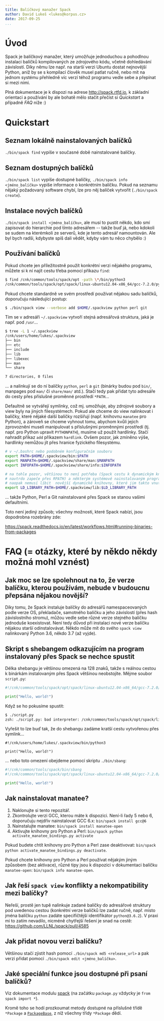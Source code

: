 ```yaml
---
title: Balíčkový manažer Spack
author: David Lukeš <lukes@korpus.cz>
date: 2017-09-25
...
```


# Úvod

Spack je balíčkový manažer, který umožňuje jednoduchou a pohodlnou instalaci
balíčků kompilovaných ze zdrojového kódu, včetně dohledávání závislostí. Díky
němu lze např. na starší verzi Ubuntu dostat nejnovější Python, aniž by se s
kompilací člověk musel patlat ručně, nebo mít na jednom systému přehledně víc
verzí téhož programu vedle sebe a přepínat si mezi nimi.

Plná dokumentace je k dispozi na adrese <http://spack.rtfd.io>, k základní
orientaci a používání by ale bohatě mělo stačit přečíst si *Quickstart* a
případně *FAQ* níže :)

# Quickstart

## Seznam lokálně nainstalovaných balíčků

`./bin/spack find` vypíše v současné době nainstalované balíčky.

## Seznam dostupných balíčků

`./bin/spack list` vypíše dostupné balíčky, `./bin/spack info <jméno_balíčku>`
vypíše informace o konkrétním balíčku. Pokud na seznamu nějaký požadovaný
software chybí, lze pro něj balíček vytvořit (`./bin/spack create`).

## Instalace nových balíčků

`./bin/spack install <jméno_balíčku>`, ale musí to pustit někdo, kdo smí
zapisovat do hierarchie pod tímto adresářem -- takže buď já, nebo kdokoli se
sudem na kterémkoli ze serverů, kde je tento adresář namountován. Ale byl bych
radši, kdybyste spíš dali vědět, kdyby vám tu něco chybělo :)

## Používání balíčků

Pokud chcete jen příležitostně použít konkrétní verzi nějakého programu, můžete
si k ní najít cestu třeba pomocí příkazu `find`:

```sh
$ find /cnk/common/tools/spack/opt -path \*/bin/python3
/cnk/common/tools/spack/opt/spack/linux-ubuntu12.04-x86_64/gcc-7.2.0/python-3.6.2-hzxqad2u2m74kzljgbrtx4s2j4ern3lw/bin/python3
```

Pokud chcete standardně ve svém prostředí používat nějakou sadu balíčků,
doporučuju následující postup:

```sh
$ ./bin/spack view --verbose add $HOME/.spackview python perl git
```

Tím se v adresáři `~/.spackview` vytvoří stejná adresářová struktura, jaká je
např. pod `/usr`...

```sh
$ tree -L 1 ~/.spackview
/cnk/users/home/lukes/.spackview
├── bin
├── etc
├── include
├── lib
├── libexec
├── man
└── share

7 directories, 0 files
```

... a nalinkují se do ní balíčky `python`, `perl` a `git` (binárky budou pod
`bin/`, manpages pod `man/` či `share/man/` atd.). Stačí tedy pak přidat tyto
adresáře do cesty přes příslušné proměnné prostředí `*PATH`...

Defaultně se vytvářejí symlinky, což mj. umožňuje, aby zdrojové soubory a view
byly na jiných filesystémech. Pokud ale chceme do view nalinkovat i balíčky,
které nějaké další balíčky rozšiřují (např. knihovnu `manatee` pro Python), a
zároveň se chceme vyhnout tomu, abychom kvůli jejich zprovoznění museli
manipulovat s příslušnými proměnnými prostředí (tj. např. pro Python upravit
`PYTHONPATH`), musíme už použít hardlinky. Stačí nahradit příkaz `add` příkazem
`hardlink`. Ovšem pozor, jak zmíněno výše, hardlinky nemůžou jít přes hranice
fyzického filesystému.

```sh
# v ~/.bashrc nebo podobném konfiguračním souboru
export PATH=$HOME/.spackview/bin:$PATH
export MANPATH=$HOME/.spackview/share/man:$MANPATH
export INFOPATH=$HOME/.spackview/share/info:$INFOPATH

# na tohle pozor, většinou to není potřeba (Spack cestu k dynamickým knihovnám
# navtrdo zapeče přes RPATH) a některým systémově nainstalovaným programům se
# naopak nemusí líbit  novější dynamické knihovny, které jim takto vnutíte
export LD_LIBRARY_PATH=$HOME/.spackview/lib:$LD_LIBRARY_PATH
```

... takže Python, Perl a Git nainstalované přes Spack se stanou vašimi
defaultními.

Toto není jediný způsob; všechny možnosti, které Spack nabízí, jsou dopodrobna
rozebrány zde:

<https://spack.readthedocs.io/en/latest/workflows.html#running-binaries-from-packages>

# FAQ (= otázky, které by někdo někdy možná mohl vznést)

## Jak moc se lze spolehnout na to, že verze balíčku, kterou používám, nebude v budoucnu přepsána nějakou novější?

Díky tomu, že Spack instaluje balíčky do adresářů namespaceovaných podle verze
OS, překladače, samotného balíčku a jeho závislostí (přes hash závislostního
stromu), můžou vedle sebe různé verze stejného balíčku jednoduše koexistovat.
Není tedy důvod při instalaci nové verze balíčku nějakou starší odinstalovávat.
Někdo může mít do svého `spack view` nalinkovaný Python 3.6, někdo 3.7 (až
vyjde).

## Skript s shebangem odkazujícím na program instalovaný přes Spack se nechce spustit

Délka shebangu je většinou omezená na 128 znaků, takže s reálnou cestou k
binárkám instalovaným přes Spack většinou neobstojíte. Mějme soubor
`script.py`:

```python
#!/cnk/common/tools/spack/opt/spack/linux-ubuntu12.04-x86_64/gcc-7.2.0/python-3.6.2-hzxqad2u2m74kzljgbrtx4s2j4ern3lw/bin/python3

print("Hello, world!")
```

Když se ho pokusíme spustit:

```sh
$ ./script.py
zsh: ./script.py: bad interpreter: /cnk/common/tools/spack/opt/spack/linux-ubuntu12.04-x86_64/gcc: no such file or directory
```

Vyřešit to lze buď tak, že do shebangu zadáme kratší cestu vytvořenou přes
symlink...

```
#!/cnk/users/home/lukes/.spackview/bin/python3

print("Hello, world!")
```

... nebo toto omezení obejdeme pomocí skriptu `./bin/sbang`:

```python
#!/cnk/common/tools/spack/bin/sbang
#!/cnk/common/tools/spack/opt/spack/linux-ubuntu12.04-x86_64/gcc-7.2.0/python-3.6.2-hzxqad2u2m74kzljgbrtx4s2j4ern3lw/bin/python3

print("Hello, world!")
```

## Jak nainstalovat manatee?

1. Naklonujte si tento repozitář.
2. Zkontrolujte verzi GCC, kterou máte k dispozici. Není-li řady 5 nebo 6,
   doporučuju nejdřív nainstalovat GCC 6.x: `bin/spack install gcc@6`
3. Nainstalujte manatee: `bin/spack install manatee-open`
4. Aktivujte knihovny pro Python a Perl:
   `bin/spack python activate_manatee_bindings.py activate`

Pokud budete chtít knihovny pro Python a Perl zase deaktivovat:
`bin/spack python activate_manatee_bindings.py deactivate`.

Pokud chcete knihovny pro Python a Perl používat nějakým jiným způsobem (bez
aktivace), různé tipy jsou k dispozici v dokumentaci balíčku `manatee-open`:
`bin/spack info manatee-open`.

## Jak řeší `spack view` konflikty a nekompatibility mezi balíčky?

Neřeší, prostě jen tupě nalinkuje zadané balíčky do adresářové struktury pod
uvedenou cestou (konkrétní verze balíčků lze zadat ručně, např. místo jména
balíčku `python` zadáte specifičtější identifikátor `python@3.6.2`). V praxi mi
to zatím nevadilo, nicméně chytřejší řešení je snad na cestě:
<https://github.com/LLNL/spack/pull/4585>

## Jak přidat novou verzi balíčku?

Většinou stačí zjistit hash pomocí `./bin/spack md5 <release_url>` a pak verzi
přidat pomocí `./bin/spack edit <jméno_balíčku>`.

## Jaké speciální funkce jsou dostupné při psaní balíčků?

Viz dokumentace modulu
[spack](http://spack.readthedocs.io/en/latest/spack.html#module-contents) (na
začátku `package.py` vždycky je `from spack import *`).

Kromě toho se hodí prozkoumat metody dostupné na příslušné třídě `*Package` a
[`PackageBase`](http://spack.readthedocs.io/en/latest/spack.html#spack.package.PackageBase),
z níž všechny třídy `*Package` dědí.
